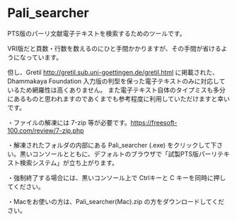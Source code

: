 # Pali_searcher

PTS版のパーリ文献電子テキストを検索するためのツールです。

VRI版だと頁数・行数を数えるのにひと手間かかりますが、その手間が省けるようになっています。

但し、Gretil http://gretil.sub.uni-goettingen.de/gretil.html
に掲載された、Dhammakaya Foundation 入力版の判型を保った電子テキストのみに対応しているため網羅性は高くありません。
また電子テキスト自体のタイプミスも多分にあるものと思われますのであくまでも参考程度に利用していただけますと幸いです。


・ファイルの解凍には 7-zip 等が必要です。https://freesoft-100.com/review/7-zip.php

・解凍されたフォルダの内部にある Pali_searcher (.exe) をクリックして下さい。黒いコンソールとともに、デフォルトのブラウザで「試製PTS版パーリテキスト検索システム」が立ち上がります。

・強制終了する場合には、黒いコンソール上で Ctrlキーと C キーを同時に押してください。

・Macをお使いの方は、Pali_searcher(Mac).zip の方をダウンロードしてください。
